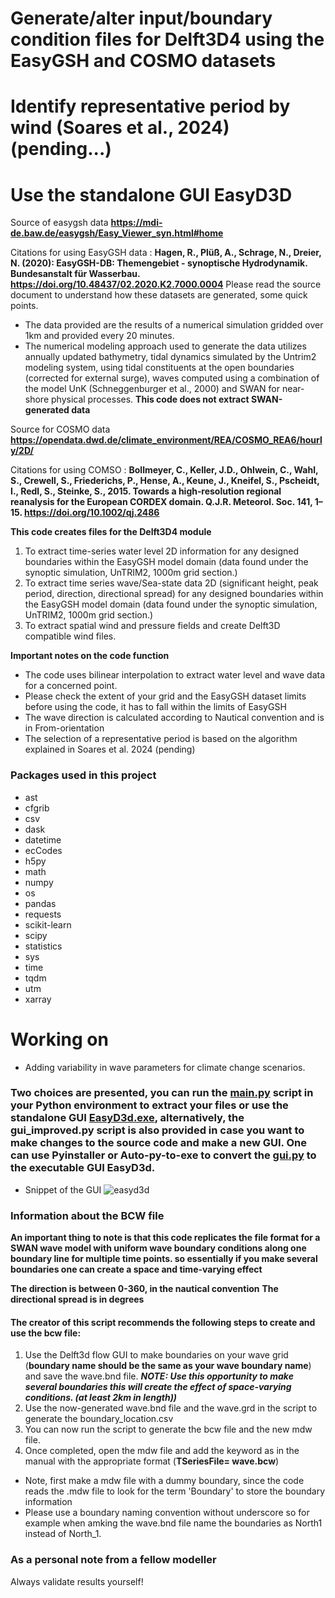 # Generate/alter input/boundary condition files for Delft3D4 using the EasyGSH and COSMO datasets
# Identify representative period by wind (Soares et al., 2024) (pending...)
# Use the standalone GUI EasyD3D


Source of easygsh data  **https://mdi-de.baw.de/easygsh/Easy_Viewer_syn.html#home**

Citations for using EasyGSH data : **Hagen, R., Plüß, A., Schrage, N., Dreier, N. (2020): EasyGSH-DB: Themengebiet - synoptische Hydrodynamik. Bundesanstalt für Wasserbau. https://doi.org/10.48437/02.2020.K2.7000.0004**
Please read the source document to understand how these datasets are generated, some quick points.
* The data provided are the results of a numerical simulation gridded over 1km and provided every 20 minutes. 
* The numerical modeling approach used to generate the data utilizes annually updated bathymetry, tidal dynamics simulated by the Untrim2 modeling system, using tidal constituents at the open boundaries (corrected for external surge), waves computed using a combination of the model UnK (Schneggenburger et al., 2000) and SWAN for near-shore physical processes. **This code does not extract SWAN-generated data**

Source for COSMO data **https://opendata.dwd.de/climate_environment/REA/COSMO_REA6/hourly/2D/**

Citations for using COMSO : **Bollmeyer, C., Keller, J.D., Ohlwein, C., Wahl, S., Crewell, S., Friederichs, P., Hense, A., Keune, J., Kneifel, S., Pscheidt, I., Redl, S., Steinke, S., 2015. Towards a high‐resolution regional reanalysis for the European CORDEX domain. Q.J.R. Meteorol. Soc. 141, 1–15. https://doi.org/10.1002/qj.2486**


**This code creates files for the Delft3D4 module**
1) To extract time-series water level 2D information for any designed boundaries within the EasyGSH model domain  (data found under the synoptic simulation, UnTRIM2, 1000m grid section.)
2) To extract time series wave/Sea-state data 2D (significant height, peak period, direction, directional spread) for any designed boundaries within the EasyGSH model domain (data found under the synoptic simulation, UnTRIM2, 1000m grid section.)
3) To extract spatial wind and pressure fields and create Delft3D compatible wind files. 

**Important notes on the code function**
* The code uses bilinear interpolation to extract water level and wave data for a concerned point.
* Please check the extent of your grid and the EasyGSH dataset limits before using the code, it has to fall within the limits of EasyGSH
* The wave direction is calculated according to Nautical convention and is in From-orientation
* The selection of a representative period is based on the algorithm explained in Soares et al. 2024 (pending)

### Packages used in this project

* ast
* cfgrib
* csv
* dask
* datetime
* ecCodes
* h5py
* math
* numpy 
* os
* pandas
* requests
* scikit-learn
* scipy
* statistics
* sys 
* time
* tqdm
* utm 
* xarray


# Working on

* Adding variability in wave parameters for climate change scenarios. 


### Two choices are presented, you can run the <ins>main.py</ins> script in your Python environment to extract your files or use the standalone GUI <ins>EasyD3d.exe</ins>, alternatively, the gui_improved.py script is also provided in case you want to make changes to the source code and make a new GUI. One can use Pyinstaller or Auto-py-to-exe to convert the <ins>gui.py</ins> to the executable GUI EasyD3d. 

* Snippet of the GUI
![easyd3d](https://github.com/capt-clay10/bct-bcw-mdw-grd_to_CSV_file_generator-for-EasyGSH-Delft3D/assets/98163811/4a652544-84f0-40bb-b9bb-f176ae528d7c)



### Information about the BCW file

**An important thing to note is that this code replicates the file format for a SWAN wave model with uniform wave boundary conditions along one boundary line for multiple time points. so essentially if you make several boundaries one can create a space and time-varying effect**

**The direction is between 0-360, in the nautical convention**
**The directional spread is in degrees**

#### The creator of this script recommends the following steps to create and use the bcw file:

1) Use the Delft3d flow GUI to make boundaries on your wave grid (**boundary name should be the same as your wave boundary name**) and save the wave.bnd file. ***NOTE: Use this opportunity to make several boundaries this will create the effect of space-varying conditions. (at least 2km in length))***
2) Use the now-generated wave.bnd file and the wave.grd in the script to generate the boundary_location.csv
3) You can now run the script to generate the bcw file and the new mdw file.
4) Once completed, open the mdw file and add the keyword as in the manual with the appropriate format (**TSeriesFile= wave.bcw**)

* Note, first make a mdw file with a dummy boundary, since the code reads the .mdw file to look for the term 'Boundary' to store the boundary information
* Please use a boundary naming convention without underscore so for example when amking the wave.bnd file name the boundaries as North1 instead of North_1. 

### As a personal note from a fellow modeller ###
Always validate results yourself!
